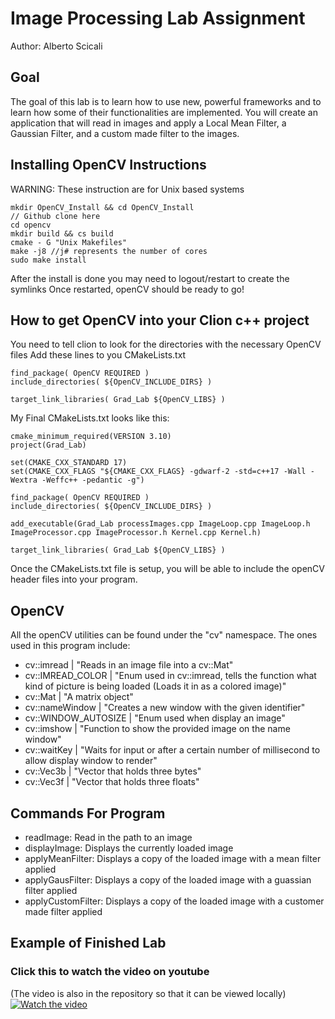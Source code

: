 # Image Processing Lab Assignment
Author: Alberto Scicali

## Goal
The goal of this lab is to learn how to use new, powerful frameworks and to 
learn how some of their functionalities are implemented.
You will create an application that will read in images and apply a
Local Mean Filter, a Gaussian Filter, and a custom made filter to the images.

## Installing OpenCV Instructions
WARNING: These instruction are for Unix based systems
```
mkdir OpenCV_Install && cd OpenCV_Install
// Github clone here
cd opencv
mkdir build && cs build
cmake - G "Unix Makefiles"
make -j8 //j# represents the number of cores
sudo make install
```
After the install is done you may need to logout/restart to create the symlinks
Once restarted, openCV should be ready to go!

## How to get OpenCV into your Clion c++ project
You need to tell clion to look for the directories with the necessary OpenCV files
Add these lines to you CMakeLists.txt

```
find_package( OpenCV REQUIRED )
include_directories( ${OpenCV_INCLUDE_DIRS} )

target_link_libraries( Grad_Lab ${OpenCV_LIBS} )
```

My Final CMakeLists.txt looks like this:
```
cmake_minimum_required(VERSION 3.10)
project(Grad_Lab)

set(CMAKE_CXX_STANDARD 17)
set(CMAKE_CXX_FLAGS "${CMAKE_CXX_FLAGS} -gdwarf-2 -std=c++17 -Wall -Wextra -Weffc++ -pedantic -g")

find_package( OpenCV REQUIRED )
include_directories( ${OpenCV_INCLUDE_DIRS} )

add_executable(Grad_Lab processImages.cpp ImageLoop.cpp ImageLoop.h ImageProcessor.cpp ImageProcessor.h Kernel.cpp Kernel.h)

target_link_libraries( Grad_Lab ${OpenCV_LIBS} )
```

Once the CMakeLists.txt file is setup, you will be able to include the openCV header files into your program.

## OpenCV
All the openCV utilities can be found under the "cv" namespace.
The ones used in this program include:
- cv::imread | "Reads in an image file into a cv::Mat"
- cv::IMREAD_COLOR | "Enum used in cv::imread, tells the function what kind of picture is being loaded (Loads it in as a colored image)"
- cv::Mat | "A matrix object"
- cv::nameWindow | "Creates a new window with the given identifier"
- cv::WINDOW_AUTOSIZE | "Enum used when display an image"
- cv::imshow | "Function to show the provided image on the name window"
- cv::waitKey | "Waits for input or after a certain number of millisecond to allow display window to render"
- cv::Vec3b | "Vector that holds three bytes"
- cv::Vec3f | "Vector that holds three floats"

## Commands For Program
 * readImage: Read in the path to an image
 * displayImage: Displays the currently loaded image
 * applyMeanFilter: Displays a copy of the loaded image with a mean filter applied
 * applyGausFilter: Displays a copy of the loaded image with a guassian filter applied
 * applyCustomFilter: Displays a copy of the loaded image with a customer made filter applied

## Example of Finished Lab
### Click this to watch the video on youtube
(The video is also in the repository so that it can be viewed locally)
[![Watch the video](https://i.ytimg.com/vi/NoZvNBT5DFo/hqdefault.jpg?sqp=-oaymwEXCNACELwBSFryq4qpAwkIARUAAIhCGAE=&rs=AOn4CLDEBXZtP_Whj3CbGX7AFJ0ETS1-wA)](https://youtu.be/NoZvNBT5DFo)

